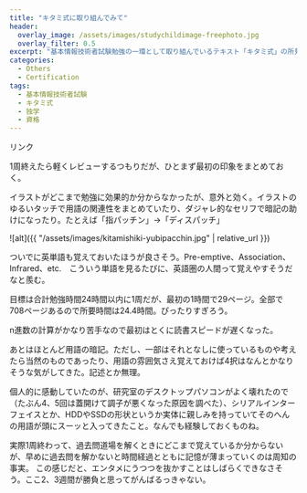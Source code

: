 ```yaml
---
title: "キタミ式に取り組んでみて"
header:
  overlay_image: /assets/images/studychildimage-freephoto.jpg
  overlay_filter: 0.5
excerpt: "基本情報技術者試験勉強の一環として取り組んでいるテキスト「キタミ式」の所見。"
categories:
  - Others
  - Certification
tags:
  - 基本情報技術者試験
  - キタミ式
  - 独学
  - 資格
---
```


<!-- START MoshimoAffiliateEasyLink -->
<script type="text/javascript" src="{{ '/assets/js/affiliate/kitamishiki.js' | relative_url }}"></script>
<div id="msmaflink-Qnpzq">リンク</div>
<p></p>
<!-- MoshimoAffiliateEasyLink END -->

1周終えたら軽くレビューするつもりだが、ひとまず最初の印象をまとめておく。

イラストがどこまで勉強に効果的か分からなかったが、意外と効く。イラストのゆるいタッチで用語の関連性をまとめていたり、ダジャレ的なセリフで暗記の助けになったり。たとえば「指パッチン」→「ディスパッチ」

![alt]({{ "/assets/images/kitamishiki-yubipacchin.jpg" | relative_url }})

ついでに英単語も覚えておいたほうが良さそう。Pre-emptive、Association、Infrared、etc.　こういう単語を見るたびに、英語圏の人間って覚えやすそうだなと羨む。

目標は合計勉強時間24時間以内に1周だが、最初の1時間で29ページ。全部で708ページあるので所要時間は24.4時間。ぴったりすぎろう。

n進数の計算がかなり苦手なので最初はとくに読書スピードが遅くなった。

あとはほとんど用語の暗記。ただし、一部はそれとなしに使っているものや考えたら当然のものであったり、用語の雰囲気さえ覚えておけば4択はなんとかなりそうな気がしてきた。記述とか無理。

個人的に感動していたのが、研究室のデスクトップパソコンがよく壊れたので（たぶん4、5回は蓋開けて調子が悪くなった原因を調べた）、シリアルインターフェイスとか、HDDやSSDの形状というか実体に親しみを持っていてそのへんの用語が頭にスーッと入ってきたこと。なんでも経験しておくものね。

実際1周終わって、過去問道場を解くときにどこまで覚えているか分からないが、早めに過去問を解かないと時間経過とともに記憶が薄まっていくのは周知の事実。
この感じだと、エンタメにうつつを抜かすことはしばらくできなさそう。ここ2、3週間が勝負と思ってがんばるっきゃない。
